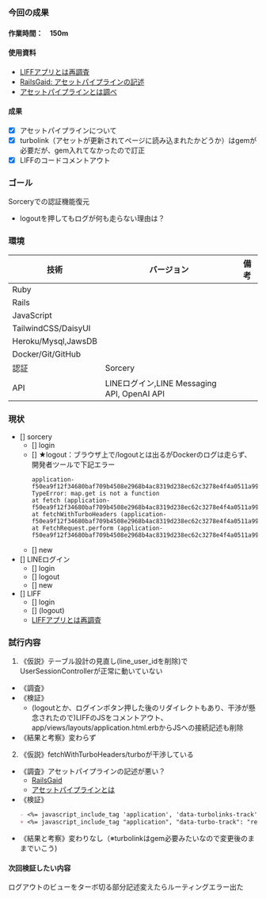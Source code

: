 ### 今回の成果
#### 作業時間：　150m
#### 使用資料
- [LIFFアプリとは再調査](https://www.notion.so/Shibatt-611f692973c84d8ba002f866c351b43d)
- [RailsGaid: アセットパイプラインの記述](https://railsguides.jp/v6.1/asset_pipeline.html#%E3%82%A2%E3%82%BB%E3%83%83%E3%83%88%E3%81%AB%E3%83%AA%E3%83%B3%E3%82%AF%E3%81%99%E3%82%8B%E3%82%B3%E3%83%BC%E3%83%89%E3%82%92%E6%9B%B8%E3%81%8F)
- [アセットパイプラインとは調べ](https://github.com/yu-ka3028/TIL/blob/main/Rails/202410221000_AssetPipeline.md)
#### 成果
<!--現状から持ってきて、ToDo更新して考察-->
- [x] アセットパイプラインについて
- [x] turbolink（アセットが更新されてページに読み込まれたかどうか）はgemが必要だが、gem入れてなかったので訂正
- [x] LIFFのコードコメントアウト

### ゴール
Sorceryでの認証機能復元
- logoutを押してもログが何も走らない理由は？
### 環境
| 技術 | バージョン | 備考 |
| --- | --- | --- |
| Ruby | |
| Rails | |
| JavaScript | |
| TailwindCSS/DaisyUI | |
| Heroku/Mysql,JawsDB | |
| Docker/Git/GitHub | |
| 認証 | Sorcery | |
| API | LINEログイン,LINE Messaging API, OpenAI API | |

### 現状
<!--タスク分解（何ができて、何ができてないかを可視化）-->
- [] sorcery
  - [] login
  - [] ★logout：ブラウザ上で/logoutとは出るがDockerのログは走らず、開発者ツールで下記エラー
    ```
    application-f50ea9f12f34680baf709b4508e2968b4ac8319d238ec62c3278e4f4a0511a99.js:3312 TypeError: map.get is not a function
    at fetch (application-f50ea9f12f34680baf709b4508e2968b4ac8319d238ec62c3278e4f4a0511a99.js:6371:20)
    at fetchWithTurboHeaders (application-f50ea9f12f34680baf709b4508e2968b4ac8319d238ec62c3278e4f4a0511a99.js:1147:10)
    at FetchRequest.perform (application-f50ea9f12f34680baf709b4508e2968b4ac8319d238ec62c3278e4f4a0511a99.js:1257:25)
    ```
  - [] new
- [] LINEログイン
  - [] login
  - [] logout
  - [] new
- [] LIFF
  - [] login
  - [] (logout)
  - [LIFFアプリとは再調査](https://www.notion.so/Shibatt-611f692973c84d8ba002f866c351b43d)

### 試行内容
<!--仮説→調査→検証→結果と考察-->
1. 《仮説》テーブル設計の見直し(line_user_idを削除)でUserSessionControllerが正常に動いていない
  - 《調査》
  - 《検証》
    - (logoutとか、ログインボタン押した後のリダイレクトもあり、干渉が懸念されたので)LIFFのJSをコメントアウト、app/views/layouts/application.html.erbからJSへの接続記述も削除
  - 《結果と考察》変わらず
2. 《仮説》fetchWithTurboHeaders/turboが干渉している
  - 《調査》アセットパイプラインの記述が悪い？
    - [RailsGaid](https://railsguides.jp/v6.1/asset_pipeline.html#%E3%82%A2%E3%82%BB%E3%83%83%E3%83%88%E3%81%AB%E3%83%AA%E3%83%B3%E3%82%AF%E3%81%99%E3%82%8B%E3%82%B3%E3%83%BC%E3%83%89%E3%82%92%E6%9B%B8%E3%81%8F)
    - [アセットパイプラインとは]()
  - 《検証》
    ```md
    - <%= javascript_include_tag 'application', 'data-turbolinks-track': 'reload' %>
    + <%= javascript_include_tag "application", "data-turbo-track": "reload" %>
    ```
  - 《結果と考察》変わりなし（※turbolinkはgem必要みたいなので変更後のままでいこう)


#### 次回検証したい内容
ログアウトのビューをターボ切る部分記述変えたらルーティングエラー出た